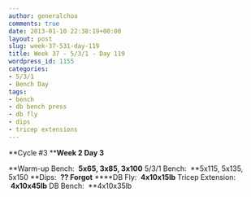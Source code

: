 ```yaml
---
author: generalchoa
comments: true
date: 2013-01-10 22:38:19+00:00
layout: post
slug: week-37-531-day-119
title: Week 37 - 5/3/1 - Day 119
wordpress_id: 1155
categories:
- 5/3/1
- Bench Day
tags:
- bench
- db bench press
- db fly
- dips
- tricep extensions
---
```


**Cycle #3
****Week 2 Day 3**

**Warm-up Bench:  **5x65, 3x85, 3x100**
5/3/1 Bench:  **5x115, 5x135, 5x150
**Dips:  **?? Forgot**
****DB Fly:  **4x10x15lb**
Tricep Extension:  **4x10x45lb**
DB Bench:  **4x10x35lb
